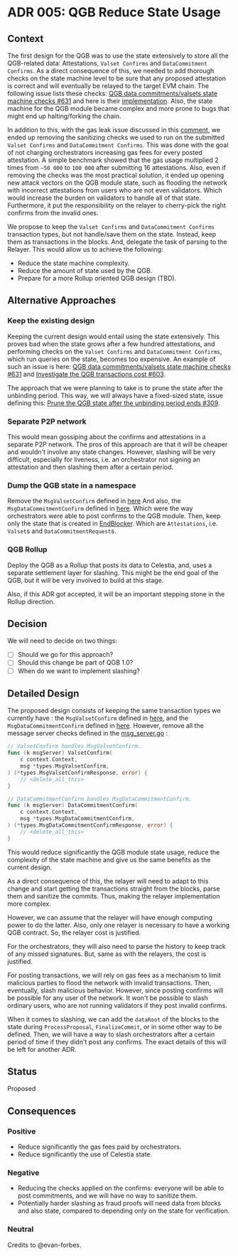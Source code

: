 # ADR 005: QGB Reduce State Usage

## Context

The first design for the QGB was to use the state extensively to store all the QGB-related data: Attestations, `Valset Confirms` and `DataCommitment Confirms`.
As a direct consequence of this, we needed to add thorough checks on the state machine level to be sure that any proposed attestation is correct and will eventually be relayed to the target EVM chain.
The following issue lists these checks: [QGB data commitments/valsets state machine checks #631](https://github.com/celestiaorg/celestia-app/issues/631) and here is their [implementation](https://github.com/celestiaorg/celestia-app/blob/d63b99891023d153ea5937e4f3c1907a784654d8/x/qgb/keeper/msg_server.go#L28-L262).
Also, the state machine for the QGB module became complex and more prone to bugs that might end up halting/forking the chain.

In addition to this, with the gas leak issue discussed in this [comment](https://github.com/celestiaorg/celestia-app/issues/631#issuecomment-1220848130), we ended up removing the sanitizing checks we used to run on the submitted `Valset Confirms` and `DataCommitment Confirms`.
This was done with the goal of not charging orchestrators increasing gas fees for every posted attestation.
A simple benchmark showed that the gas usage multiplied 2 times from `~50 000` to `100 000` after submitting 16 attestations.
Also, even if removing the checks was the most practical solution, it ended up opening new attack vectors on the QGB module state, such as flooding the network with incorrect attestations from users who are not even validators. Which would increase the burden on validators to handle all of that state.
Furthermore, it put the responsibility on the relayer to cherry-pick the right confirms from the invalid ones.

We propose to keep the `Valset Confirms` and `DataCommitment Confirms` transaction types, but not handle/save them on the state. Instead, keep them as transactions in the blocks. And, delegate the task of parsing to the Relayer. This would allow us to achieve the following:

- Reduce the state machine complexity.
- Reduce the amount of state used by the QGB.
- Prepare for a more Rollup oriented QGB design (TBD).

## Alternative Approaches

### Keep the existing design

Keeping the current design would entail using the state extensively.
This proves bad when the state grows after a few hundred attestations, and performing checks on the `Valset Confirms` and `DataCommitment Confirms`, which run queries on the state, becomes too expensive.
An example of such an issue is here: [QGB data commitments/valsets state machine checks #631](https://github.com/celestiaorg/celestia-app/issues/631) and [Investigate the QGB transactions cost #603](https://github.com/celestiaorg/celestia-app/issues/603).

The approach that we were planning to take is to prune the state after the unbinding period.
This way, we will always have a fixed-sized state, issue defining this: [Prune the QGB state after the unbinding period ends #309](https://github.com/celestiaorg/celestia-app/issues/309).

### Separate P2P network

This would mean gossiping about the confirms and attestations in a separate P2P network.
The pros of this approach are that it will be cheaper and wouldn't involve any state changes.
However, slashing will be very difficult, especially for liveness, i.e. an orchestrator not signing an attestation and then slashing them after a certain period.

### Dump the QGB state in a namespace

Remove the `MsgValsetConfirm` defined in [here](https://github.com/celestiaorg/celestia-app/blob/a965914b8a467f0384b17d9a8a0bb1ac62f384db/proto/qgb/msgs.proto#L24-L49)
And also, the `MsgDataCommitmentConfirm` defined in [here](
https://github.com/celestiaorg/celestia-app/blob/a965914b8a467f0384b17d9a8a0bb1ac62f384db/proto/qgb/msgs.proto#L55-L76).
Which were the way orchestrators were able to post confirms to the QGB module.
Then, keep only the state that is created in [EndBlocker](https://github.com/celestiaorg/celestia-app/blob/a965914b8a467f0384b17d9a8a0bb1ac62f384db/x/qgb/abci.go#L12-L16).
Which are `Attestations`, i.e. `Valset`s and `DataCommitmentRequest`s.

### QGB Rollup

Deploy the QGB as a Rollup that posts its data to Celestia, and, uses a separate settlement layer for slashing.
This might be the end goal of the QGB, but it will be very involved to build at this stage.

Also, if this ADR got accepted, it will be an important stepping stone in the Rollup direction.

## Decision

We will need to decide on two things:

- [ ] Should we go for this approach?
- [ ] Should this change be part of QGB 1.0?
- [ ] When do we want to implement slashing?

## Detailed Design

The proposed design consists of keeping the same transaction types we currently have : the `MsgValsetConfirm` defined in [here](https://github.com/celestiaorg/celestia-app/blob/a965914b8a467f0384b17d9a8a0bb1ac62f384db/proto/qgb/msgs.proto#L24-L49), and the `MsgDataCommitmentConfirm` defined in [here](
https://github.com/celestiaorg/celestia-app/blob/a965914b8a467f0384b17d9a8a0bb1ac62f384db/proto/qgb/msgs.proto#L55-L76). However, remove  all the message server checks defined in the [msg_server.go](https://github.com/celestiaorg/celestia-app/blob/9867b653b2a253ba01cb7889e2dbfa6c9ff67909/x/qgb/keeper/msg_server.go) :

```go
// ValsetConfirm handles MsgValsetConfirm.
func (k msgServer) ValsetConfirm(
    c context.Context,
    msg *types.MsgValsetConfirm,
) (*types.MsgValsetConfirmResponse, error) {
    // <delete_all_this>
}

// DataCommitmentConfirm handles MsgDataCommitmentConfirm.
func (k msgServer) DataCommitmentConfirm(
    c context.Context,
    msg *types.MsgDataCommitmentConfirm,
) (*types.MsgDataCommitmentConfirmResponse, error) {
    // <delete_all_this>
}
```

This would reduce significantly the QGB module state usage, reduce the complexity of the state machine and give us the same benefits as the current design.

As a direct consequence of this, the relayer will need to adapt to this change and start getting the transactions straight from the blocks, parse them and sanitize the commits. Thus, making the relayer implementation more complex.

However, we can assume that the relayer will have enough computing power to do the latter. Also, only one relayer is necessary to have a working QGB contract. So, the relayer cost is justified.

For the orchestrators, they will also need to parse the history to keep track of any missed signatures. But, same as with the relayers, the cost is justified.

For posting transactions, we will rely on gas fees as a mechanism to limit malicious parties to flood the network with invalid transactions. Then, eventually, slash malicious behavior. However, since posting confirms will be possible for any user of the network. It won't be possible to slash ordinary users, who are not running validators if they post invalid confirms.

When it comes to slashing, we can add the `dataRoot` of the blocks to the state during `ProcessProposal`,  `FinalizeCommit`, or in some other way to be defined. Then, we will have a way to slash orchestrators after a certain period of time if they didn't post any confirms. The exact details of this will be left for another ADR.

## Status

Proposed

## Consequences

### Positive

- Reduce significantly the gas fees paid by orchestrators.
- Reduce significantly the use of Celestia state.

### Negative

- Reducing the checks applied on the confirms: everyone will be able to post commitments, and we will have no way to sanitize them.
- Potentially harder slashing as fraud proofs will need data from blocks and also state, compared to depending only on the state for verification.

### Neutral

Credits to @evan-forbes.
